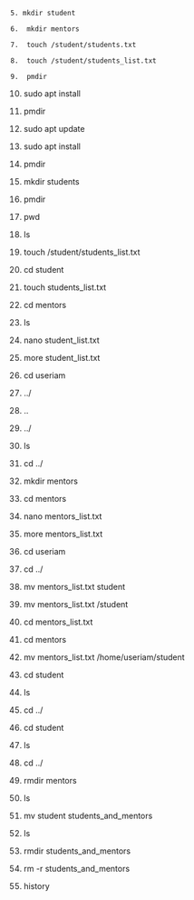     5. mkdir student

    6.  mkdir mentors

    7.  touch /student/students.txt

    8.  touch /student/students_list.txt

    9.  pmdir

   10.  sudo apt install

   11.  pmdir

   12.  sudo apt update

   13.  sudo apt install

   14.  pmdir

   15.  mkdir students

   16.  pmdir

   17.  pwd

   18.  ls

   19.  touch /student/students_list.txt

   20.  cd student

   21.  touch students_list.txt

   22.  cd mentors

   23.  ls

   24.  nano student_list.txt

   25.  more student_list.txt

   26.  cd useriam

   27.  ../

   28.  ..

   29.  ../

   30.  ls

   31.  cd ../

   32.  mkdir mentors

   33.  cd mentors

   34.  nano mentors_list.txt

   35.  more mentors_list.txt

   36.  cd useriam

   37.  cd ../

   38.  mv mentors_list.txt student

   39.  mv mentors_list.txt /student

   40.  cd mentors_list.txt

   41.  cd mentors

   42.  mv mentors_list.txt /home/useriam/student

   43.  cd student

   44.  ls

   45.  cd ../

   46.  cd student

   47.  ls

   48.  cd ../

   49.  rmdir mentors

   50.  ls

   51.  mv student students_and_mentors

   52.  ls

   53.  rmdir students_and_mentors

   54.  rm -r students_and_mentors

   55.  history

